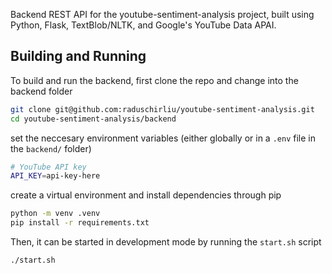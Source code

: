 Backend REST API for the youtube-sentiment-analysis project, built using Python, Flask, TextBlob/NLTK, and Google's YouTube Data APAI.

## Building and Running
To build and run the backend, first clone the repo and change into the backend folder
```bash
git clone git@github.com:raduschirliu/youtube-sentiment-analysis.git
cd youtube-sentiment-analysis/backend
```

set the neccesary environment variables (either globally or in a `.env` file in the `backend/` folder)
```bash
# YouTube API key
API_KEY=api-key-here
```

create a virtual environment and install dependencies through pip
```bash
python -m venv .venv
pip install -r requirements.txt
```

Then, it can be started in development mode by running the `start.sh` script
```bash
./start.sh
```